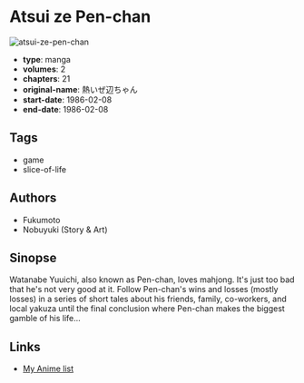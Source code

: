 # Atsui ze Pen-chan

![atsui-ze-pen-chan](https://cdn.myanimelist.net/images/manga/1/186075.jpg)

-   **type**: manga
-   **volumes**: 2
-   **chapters**: 21
-   **original-name**: 熱いぜ辺ちゃん
-   **start-date**: 1986-02-08
-   **end-date**: 1986-02-08

## Tags

-   game
-   slice-of-life

## Authors

-   Fukumoto
-   Nobuyuki (Story & Art)

## Sinopse

Watanabe Yuuichi, also known as Pen-chan, loves mahjong. It's just too bad that he's not very good at it. Follow Pen-chan's wins and losses (mostly losses) in a series of short tales about his friends, family, co-workers, and local yakuza until the final conclusion where Pen-chan makes the biggest gamble of his life...

## Links

-   [My Anime list](https://myanimelist.net/manga/15694/Atsui_ze_Pen-chan)
